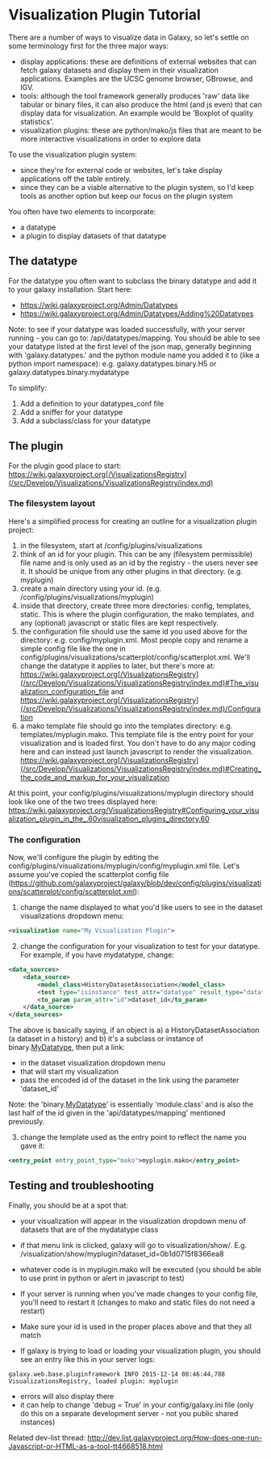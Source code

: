 # Visualization Plugin Tutorial

There are a number of ways to visualize data in Galaxy, so let's settle on some terminology first for the three major ways:
* display applications: these are definitions of external websites that can fetch galaxy datasets and display them in their visualization applications. Examples are the UCSC genome browser, GBrowse, and IGV.
* tools: although the tool framework generally produces 'raw' data like tabular or binary files, it can also produce the html (and js even) that can display data for visualization. An example would be 'Boxplot of quality statistics'. 
* visualization plugins: these are python/mako/js files that are meant to be more interactive visualizations in order to explore data

To use the visualization plugin system:
* since they're for external code or websites, let's take display applications off the table entirely. 
* since they can be a viable alternative to the plugin system, so I'd keep tools as another option but keep our focus on the plugin system

You often have two elements to incorporate:
* a datatype
* a plugin to display datasets of that datatype

## The datatype

For the datatype you often want to subclass the binary datatype and add it to your galaxy installation. Start here:
* https://wiki.galaxyproject.org/Admin/Datatypes
* https://wiki.galaxyproject.org/Admin/Datatypes/Adding%20Datatypes

Note: to see if your datatype was loaded successfully, with your server running - you can go to: /api/datatypes/mapping. You should be able to see your datatype listed at the first level of the json map, generally beginning with 'galaxy.datatypes.' and the python module name you added it to (like a python import namespace): e.g. galaxy.datatypes.binary.H5 or galaxy.datatypes.binary.mydatatype

To simplify:
1. Add a definition to your datatypes_conf file
2. Add a sniffer for your datatype
3. Add a subclass/class for your datatype

## The plugin

For the plugin good place to start: https://wiki.galaxyproject.org[/VisualizationsRegistry](/src/Develop/Visualizations/VisualizationsRegistry/index.md)

### The filesystem layout

Here's a simplified process for creating an outline for a visualization plugin project:
1. in the filesystem, start at <your galaxy>/config/plugins/visualizations
2. think of an id for your plugin. This can be any (filesystem permissible) file name and is only used as an id by the registry - the users never see it. It should be unique from any other plugins in that directory. (e.g. myplugin)
3. create a main directory using your id. (e.g. <your galaxy>/config/plugins/visualizations/myplugin)
4. inside that directory, create three more directories: config, templates, static. This is where the plugin configuration, the mako templates, and any (optional) javascript or static files are kept respectively.
5. the configuration file should use the same id you used above for the directory: e.g. config/myplugin.xml. Most people copy and rename a simple config file like the one in config/plugins/visualizations/scatterplot/config/scatterplot.xml. We'll change the datatype it applies to later, but there's more at: https://wiki.galaxyproject.org[/VisualizationsRegistry](/src/Develop/Visualizations/VisualizationsRegistry/index.md)#The_visualization_configuration_file and https://wiki.galaxyproject.org[/VisualizationsRegistry](/src/Develop/Visualizations/VisualizationsRegistry/index.md)/Configuration 
6. a mako template file should go into the templates directory: e.g. templates/myplugin.mako. This template file is the entry point for your visualization and is loaded first. You don't have to do any major coding here and can instead just launch javascript to render the visualization. https://wiki.galaxyproject.org[/VisualizationsRegistry](/src/Develop/Visualizations/VisualizationsRegistry/index.md)#Creating_the_code_and_markup_for_your_visualization

At this point, your config/plugins/visualizations/myplugin directory should look like one of the two trees displayed here:
https://wiki.galaxyproject.org/VisualizationsRegistry#Configuring_your_visualization_plugin_in_the_.60visualization_plugins_directory.60

### The configuration

Now, we'll configure the plugin by editing the config/plugins/visualizations/myplugin/config/myplugin.xml file. Let's assume you've copied the scatterplot config file (https://github.com/galaxyproject/galaxy/blob/dev/config/plugins/visualizations/scatterplot/config/scatterplot.xml):

1. change the name displayed to what you'd like users to see in the dataset visualizations dropdown menu: 

```xml
<visualization name="My Visualization Plugin">
```


2. change the configuration for your visualization to test for your datatype. For example, if you have mydatatype, change:

```xml
<data_sources>
    <data_source>
        <model_class>HistoryDatasetAssociation</model_class>
        <test type="isinstance" test_attr="datatype" result_type="datatype">binary.MyDatatype</test>
        <to_param param_attr="id">dataset_id</to_param>
    </data_source>
</data_sources>
```


The above is basically saying, if an object is a) a HistoryDatasetAssociation (a dataset in a history) and b) it's a subclass or instance of binary.[MyDatatype](/src/MyDatatype/index.md), then put a link:
* in the dataset visualization dropdown menu 
* that will start my visualization
* pass the encoded id of the dataset in the link using the parameter 'dataset_id'

Note: the 'binary.[MyDatatype](/src/MyDatatype/index.md)' is essentially 'module.class' and is also the last half of the id given in the 'api/datatypes/mapping' mentioned previously. 

3. change the template used as the entry point to reflect the name you gave it:

```xml
<entry_point entry_point_type="mako">myplugin.mako</entry_point>
```


## Testing and troubleshooting

Finally, you should be at a spot that:
* your visualization will appear in the visualization dropdown menu of datasets that are of the mydatatype class
* if that menu link is clicked, galaxy will go to visualization/show/<your plugin id>. E.g. /visualization/show/myplugin?dataset_id=0b1d0715f8366ea8
* whatever code is in myplugin.mako will be executed (you should be able to use print in python or alert in javascript to test)

* If your server is running when you've made changes to your config file, you'll need to restart it (changes to mako and static files do not need a restart)
* Make sure your id is used in the proper places above and that they all match
* If galaxy is trying to load or loading your visualization plugin, you should see an entry like this in your server logs:

```
galaxy.web.base.pluginframework INFO 2015-12-14 08:46:44,788 VisualizationsRegistry, loaded plugin: myplugin
```

* errors will also display there
* it can help to change 'debug = True' in your config/galaxy.ini file (only do this on a separate development server - not you public shared instances)

Related dev-list thread: http://dev.list.galaxyproject.org/How-does-one-run-Javascript-or-HTML-as-a-tool-tt4668518.html
